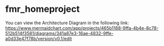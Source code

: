 # fmr_homeproject


You can view the Architecture Diagram in the following link:
https://www.mermaidchart.com/app/projects/465b1188-9ffa-4b4e-8c78-512b514f3581/diagrams/341a87e3-16ae-4832-9ffe-a0d33e47f78b/version/v0.1/edit
